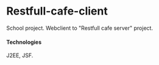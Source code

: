 # Restfull-cafe-client

School project. Webclient to "Restfull cafe server" project. 

#### Technologies
J2EE, JSF.
